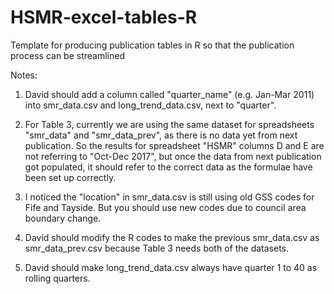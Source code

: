 # HSMR-excel-tables-R
Template for producing publication tables in R so that the publication process can be streamlined

Notes:

1. David should add a column called "quarter_name" (e.g. Jan-Mar 2011) into smr_data.csv and long_trend_data.csv, next to "quarter". 

2. For Table 3, currently we are using the same dataset for spreadsheets "smr_data" and "smr_data_prev", as there is no data yet from next publication. So the results for spreadsheet "HSMR" columns D and E are not referring to "Oct-Dec 2017", but once the data from next publication got populated, it should refer to the correct data as the formulae have been set up correctly.

3. I noticed the "location" in smr_data.csv is still using old GSS codes for Fife and Tayside. But you should use new codes due to council area boundary change. 

4. David should modify the R codes to make the previous smr_data.csv as smr_data_prev.csv because Table 3 needs both of the datasets. 

5. David should make long_trend_data.csv always have quarter 1 to 40 as rolling quarters. 

